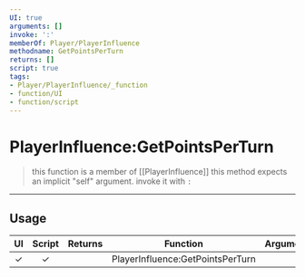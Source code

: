 ```yaml
---
UI: true
arguments: []
invoke: ':'
memberOf: Player/PlayerInfluence
methodname: GetPointsPerTurn
returns: []
script: true
tags:
- Player/PlayerInfluence/_function
- function/UI
- function/script
---
```

# PlayerInfluence:GetPointsPerTurn
> this function is a member of [[PlayerInfluence]]
> this method expects an implicit "self" argument. invoke it with `:`
-----
## Usage
|  UI | Script | Returns | Function | Arguments |
|:---:|:------:|-------:|:--------:|:---------|
|✓|✓||PlayerInfluence:GetPointsPerTurn||
